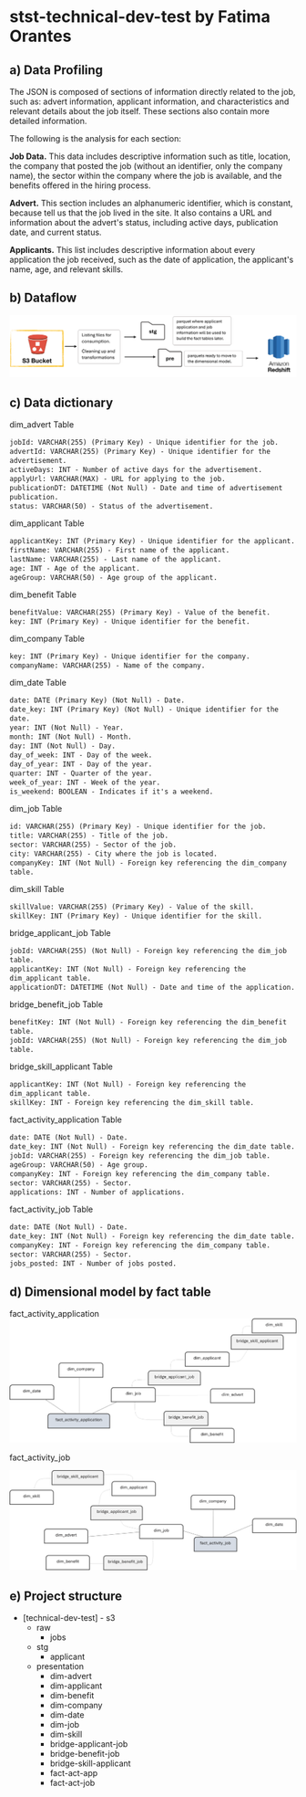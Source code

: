 # stst-technical-dev-test by Fatima Orantes

## a) Data Profiling
The JSON is composed of sections of information directly related to the job, such as: advert information, applicant information, and characteristics and relevant details about the job itself. These sections also contain more detailed information.

The following is the analysis for each section:

**Job Data.**
This data includes descriptive information such as title, location, the company that posted the job (without an identifier, only the company name), the sector within the company where the job is available, and the benefits offered in the hiring process.

**Advert.**
This section includes an alphanumeric identifier, which is constant, because tell us that the job lived in the site. It also contains a URL and information about the advert's status, including active days, publication date, and current status.

**Applicants.**
This list includes descriptive information about every application the job received, such as the date of application, the applicant's name, age, and relevant skills.

## b)	Dataflow

![alt text](https://github.com/fatimaorantes/stst-technical-dev-test/blob/master/img/data-flow.png)

## c)	Data dictionary

dim_advert Table

    jobId: VARCHAR(255) (Primary Key) - Unique identifier for the job.
    advertId: VARCHAR(255) (Primary Key) - Unique identifier for the advertisement.
    activeDays: INT - Number of active days for the advertisement.
    applyUrl: VARCHAR(MAX) - URL for applying to the job.
    publicationDT: DATETIME (Not Null) - Date and time of advertisement publication.
    status: VARCHAR(50) - Status of the advertisement.

dim_applicant Table

    applicantKey: INT (Primary Key) - Unique identifier for the applicant.
    firstName: VARCHAR(255) - First name of the applicant.
    lastName: VARCHAR(255) - Last name of the applicant.
    age: INT - Age of the applicant.
    ageGroup: VARCHAR(50) - Age group of the applicant.

dim_benefit Table

    benefitValue: VARCHAR(255) (Primary Key) - Value of the benefit.
    key: INT (Primary Key) - Unique identifier for the benefit.

dim_company Table

    key: INT (Primary Key) - Unique identifier for the company.
    companyName: VARCHAR(255) - Name of the company.

dim_date Table

    date: DATE (Primary Key) (Not Null) - Date.
    date_key: INT (Primary Key) (Not Null) - Unique identifier for the date.
    year: INT (Not Null) - Year.
    month: INT (Not Null) - Month.
    day: INT (Not Null) - Day.
    day_of_week: INT - Day of the week.
    day_of_year: INT - Day of the year.
    quarter: INT - Quarter of the year.
    week_of_year: INT - Week of the year.
    is_weekend: BOOLEAN - Indicates if it's a weekend.

dim_job Table

    id: VARCHAR(255) (Primary Key) - Unique identifier for the job.
    title: VARCHAR(255) - Title of the job.
    sector: VARCHAR(255) - Sector of the job.
    city: VARCHAR(255) - City where the job is located.
    companyKey: INT (Not Null) - Foreign key referencing the dim_company table.

dim_skill Table

    skillValue: VARCHAR(255) (Primary Key) - Value of the skill.
    skillKey: INT (Primary Key) - Unique identifier for the skill.


bridge_applicant_job Table

    jobId: VARCHAR(255) (Not Null) - Foreign key referencing the dim_job table.
    applicantKey: INT (Not Null) - Foreign key referencing the dim_applicant table.
    applicationDT: DATETIME (Not Null) - Date and time of the application.

bridge_benefit_job Table

    benefitKey: INT (Not Null) - Foreign key referencing the dim_benefit table.
    jobId: VARCHAR(255) (Not Null) - Foreign key referencing the dim_job table.

bridge_skill_applicant Table

    applicantKey: INT (Not Null) - Foreign key referencing the dim_applicant table.
    skillKey: INT - Foreign key referencing the dim_skill table.


fact_activity_application Table

    date: DATE (Not Null) - Date.
    date_key: INT (Not Null) - Foreign key referencing the dim_date table.
    jobId: VARCHAR(255) - Foreign key referencing the dim_job table.
    ageGroup: VARCHAR(50) - Age group.
    companyKey: INT - Foreign key referencing the dim_company table.
    sector: VARCHAR(255) - Sector.
    applications: INT - Number of applications.

fact_activity_job Table

    date: DATE (Not Null) - Date.
    date_key: INT (Not Null) - Foreign key referencing the dim_date table.
    companyKey: INT - Foreign key referencing the dim_company table.
    sector: VARCHAR(255) - Sector.
    jobs_posted: INT - Number of jobs posted.
    
## d)	Dimensional model by fact table
fact_activity_application
![alt text](https://github.com/fatimaorantes/stst-technical-dev-test/blob/master/img/fact_act_app_model.png)

fact_activity_job

![alt text](https://github.com/fatimaorantes/stst-technical-dev-test/blob/master/img/fact_act_job_model.png)

## e) Project structure

- [technical-dev-test] - s3
  - raw
    - jobs
  - stg
    - applicant
  - presentation
    - dim-advert
    - dim-applicant
    - dim-benefit
    - dim-company
    - dim-date
    - dim-job
    - dim-skill
    - bridge-applicant-job
    - bridge-benefit-job
    - bridge-skill-applicant
    - fact-act-app
    - fact-act-job

